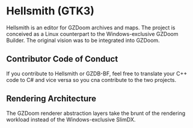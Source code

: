 # Hellsmith (GTK3)

Hellsmith is an editor for GZDoom archives and maps.  The project is conceived as a Linux counterpart to the Windows-exclusive GZDoom Builder.  The original vision was to be integrated into GZDoom.

## Contributor Code of Conduct

If you contribute to Hellsmith or GZDB-BF, feel free to translate your C++ code to C# and vice versa so you cna contribute to the two projects.

## Rendering Architecture

The GZDoom renderer abstraction layers take the brunt of the rendering workload instead of the Windows-exclusive SlimDX.
